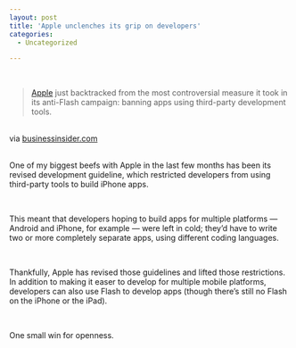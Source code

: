 ```yaml
---
layout: post
title: 'Apple unclenches its grip on developers'
categories:
  - Uncategorized

---
```


<div class="posterous_bookmarklet_entry"><br /><blockquote class="posterous_long_quote"><a href="http://www.businessinsider.com/blackboard/apple">Apple</a> just backtracked from the most controversial measure it took in its anti-Flash campaign: banning apps using third-party development tools.</blockquote><br /><div class="posterous_quote_citation">via <a href="http://www.businessinsider.com/apple-caves-apps-developed-with-third-party-tools-will-be-welcome-in-app-store-2010-9">businessinsider.com</a></div><br /><p>One of my biggest beefs with Apple in the last few months has been its revised development guideline, which restricted developers from using third-party tools to build iPhone apps.</p><br /><p>This meant that developers hoping to build apps for multiple platforms &#8212; Android and iPhone, for example &#8212; were left in cold; they&#8217;d have to write two or more completely separate apps, using different coding languages.</p><br /><p>Thankfully, Apple has revised those guidelines and lifted those restrictions. In addition to making it easer to develop for multiple mobile platforms, developers can also use Flash to develop apps (though there&#8217;s still no Flash on the iPhone or the iPad).</p><br /><p>One small win for openness.</p><br /></div><div class="blogger-post-footer"><img width="1" height="1" src="https://blogger.googleusercontent.com/tracker/8920950033468593796-7788078156054896037?l=openmobile.blogspot.com" alt="" /></div>
